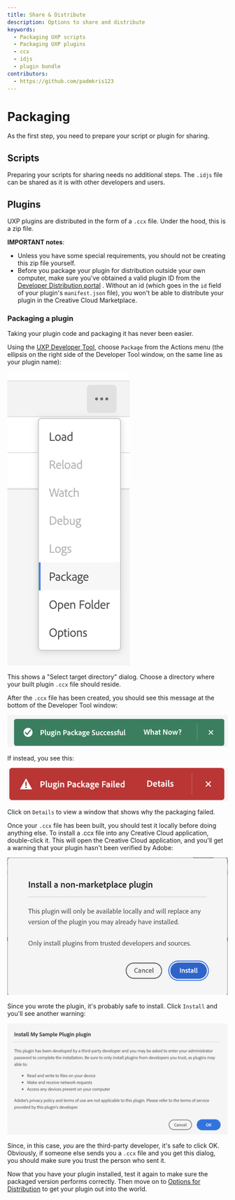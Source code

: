 ```yaml
---
title: Share & Distribute
description: Options to share and distribute
keywords:
  - Packaging UXP scripts
  - Packaging UXP plugins
  - ccx
  - idjs
  - plugin bundle
contributors:
  - https://github.com/padmkris123
---
```


# Packaging 
As the first step, you need to prepare your script or plugin for sharing.

## Scripts
Preparing your scripts for sharing needs no additional steps. The `.idjs` file can be shared as it is with other developers and users.

## Plugins
UXP plugins are distributed in the form of a `.ccx` file. Under the hood, this is a zip file. 

<InlineAlert variant="info" slots="text1, text1"/>

**IMPORTANT notes**:
- Unless you have some special requirements, you should not be creating this zip file yourself.
- Before you package your plugin for distribution outside your own computer, make sure you've obtained a valid plugin ID from the [Developer Distribution portal](https://developer.adobe.com/developer-distribution/creative-cloud/docs/guides/plugin_id/)
. Without an id (which goes in the `id` field of your plugin's `manifest.json` file), you won't be able to distribute your plugin in the Creative Cloud Marketplace.



### Packaging a plugin
Taking your plugin code and packaging it has never been easier.

Using the [UXP Developer Tool](../../devtool/), choose `Package` from the Actions menu (the ellipsis on the right side of the Developer Tool window, on the same line as your plugin name):

![Package Menu](../images/udt-package-menu.png)

This shows a "Select target directory" dialog. Choose a directory where your built plugin `.ccx` file should reside.

After the `.ccx` file has been created, you should see this message at the bottom of the Developer Tool window:

![Package Success](../images/package-success.png)

If instead, you see this:

![Package Failed](../images/package-failed.png)

Click on `Details` to view a window that shows why the packaging failed.

Once your `.ccx` file has been built, you should test it locally before doing anything else. To install a .ccx file into any Creative Cloud application, double-click it. This will open the Creative Cloud application, and you'll get a warning that your plugin hasn't been verified by Adobe:

![Verify Failed](../images/verify-failed.png)

Since you wrote the plugin, it's probably safe to install. Click `Install` and you'll see another warning:

![Install Warning](../images/install-warning.png)

Since, in this case, *you* are the third-party developer, it's safe to click OK. Obviously, if someone else sends you a `.ccx` file and you get this dialog, you should make sure you trust the person who sent it.

Now that you have your plugin installed, test it again to make sure the packaged version performs correctly. Then move on to [Options for Distribution](../distribution-options) to get your plugin out into the world.
